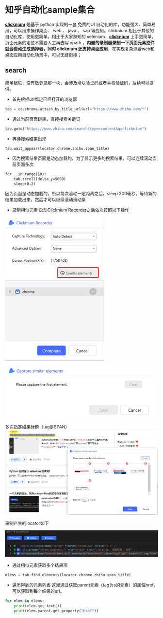 # 知乎自动化sample集合

**[clicknium](https://www.clicknium.com/)** 是基于 python 实现的一套 免费的UI 自动化的库，功能强大、简单易用，可以用来操作桌面、 web 、 java 、 sap 等应用。clicknium 相比于其他的自动化库，使用更简单，相比于大家熟知的 selenium，**[clicknium](https://www.clicknium.com/)** 上手更简单，页面元素的定位不需要人工再去写 xpath ，**内置的录制器录制一下页面元素控件就会自动生成选择器，同时 clicknium 还支持桌面应用**，在实现复杂混合web和桌面应用自动化场景中，可以无缝衔接；

## search
简单起见，没有做登录那一块，会涉及滑块验证码或者手机验证码，后续可以提供。

- 首先根据url绑定已经打开的浏览器
```python
tab = cc.chrome.attach_by_title_url(url="https://www.zhihu.com/*")
```

- 通过当前页面跳转，直接搜索关键词
```python
tab.goto("https://www.zhihu.com/search?type=content&q=clicknium")
```

- 等待搜索结果出现
```python
tab.wait_appear(locator.chrome.zhihu.span_title)
```

- 因为搜索结果页面是动态加载的，为了显示更多的搜索结果，可以连续滚动当前页面多次
```
for _ in range(10):
    tab.scroll(delta_y=5000)
    sleep(0.2)
```
因为页面是动态加载的，所以每次滚动一定距离之后，sleep 200毫秒，等待新的结果加载出来，然后才可以继续滚动滚动条

- 录制相似元素
启动Clicknium Recorder之后依次按照以下操作

![recorder1](img/recorder_similar.png)

![recorder1](img/recorder_similar1.png)

多次指定结果标题（tag是SPAN）
![recorder1](img/recorder_similar2.png)

录制产生的locator如下

![locator](/img/locator.png)

- 通过相似元素获取多个结果项
```python
elems = tab.find_elements(locator.chrome.zhihu.span_title)
```

- 遍历得到的元素列表
这里通过获取parent元素（tag为a的元素）的属性href，可以获取到每个结果的url。

```python
for elem in elems:
    print(elem.get_text())
    print(elem.parent.get_property("href"))
```

